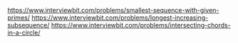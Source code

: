 https://www.interviewbit.com/problems/smallest-sequence-with-given-primes/
https://www.interviewbit.com/problems/longest-increasing-subsequence/
https://www.interviewbit.com/problems/intersecting-chords-in-a-circle/
